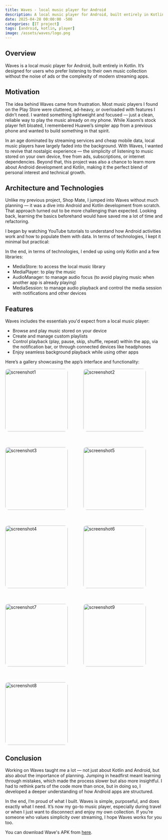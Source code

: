 ```yaml
---
title: Waves - local music player for Android
description: A local music player for Android, built entirely in Kotlin. It’s designed for users who prefer listening to their own music collection without the noise of ads or the complexity of modern streaming apps.
date: 2025-04-28 00:00:00 -500
categories: [IT project]
tags: [android, kotlin, player]
image: /assets/waves/logo.png
---
```


## Overview
Waves is a local music player for Android, built entirely in Kotlin. It’s designed for users who prefer listening to their own music collection without the noise of ads or the complexity of modern streaming apps.

## Motivation
The idea behind Waves came from frustration. Most music players I found on the Play Store were cluttered, ad-heavy, or overloaded with features I didn’t need. I wanted something lightweight and focused — just a clean, reliable way to play the music already on my phone. While Xiaomi’s stock player felt bloated, I remembered Huawei’s simpler app from a previous phone and wanted to build something in that spirit.

In an age dominated by streaming services and cheap mobile data, local music players have largely faded into the background. With Waves, I wanted to revive that nostalgic experience — the simplicity of listening to music stored on your own device, free from ads, subscriptions, or internet dependencies. Beyond that, this project was also a chance to learn more about Android development and Kotlin, making it the perfect blend of personal interest and technical growth.

## Architecture and Technologies
Unlike my previous project, Shop Mate, I jumped into Waves without much planning — it was a dive into Android and Kotlin development from scratch. That approach turned out to be more challenging than expected. Looking back, learning the basics beforehand would have saved me a lot of time and refactoring.

I began by watching YouTube tutorials to understand how Android activities work and how to populate them with data. In terms of technologies, I kept it minimal but practical:

In the end, in terms of technologies, I ended up using only Kotlin and a few libraries:
 * MediaStore: to access the local music library
 * MediaPlayer: to play the music
 * AudioManager: to manage audio focus (to avoid playing music when another app is already playing)
 * MediaSession: to manage audio playback and control the media session with notifications and other devices

## Features
Waves includes the essentials you'd expect from a local music player:

 * Browse and play music stored on your device
 * Create and manage custom playlists
 * Control playback (play, pause, skip, shuffle, repeat) within the app, via the notification bar, or through connected devices like headphones
 * Enjoy seamless background playback while using other apps

Here’s a gallery showcasing the app’s interface and functionality:

<div style="display: flex; flex-wrap: wrap; gap: 50px; justify-content: flex-start;">
  <img src="/assets/waves/ss9.jpg" alt="screenshot1" style="width:200px; border-radius:10px;">
  <img src="/assets/waves/ss8.jpg" alt="screenshot2" style="width:200px; border-radius:10px;">
  <img src="/assets/waves/ss7.jpg" alt="screenshot3" style="width:200px; border-radius:10px;">
  <img src="/assets/waves/ss5.jpg" alt="screenshot5" style="width:200px; border-radius:10px;">
  <img src="/assets/waves/ss6.jpg" alt="screenshot4" style="width:200px; border-radius:10px;">
  <img src="/assets/waves/ss4.jpg" alt="screenshot6" style="width:200px; border-radius:10px;">
  <img src="/assets/waves/ss3.jpg" alt="screenshot7" style="width:200px; border-radius:10px;">
  <img src="/assets/waves/ss1.jpg" alt="screenshot9" style="width:200px; border-radius:10px;">
  <img src="/assets/waves/ss2.jpg" alt="screenshot8" style="width:200px; border-radius:10px;">

</div>

## Conclusion
Working on Waves taught me a lot — not just about Kotlin and Android, but also about the importance of planning. Jumping in headfirst meant learning through mistakes, which made the process slower but also more insightful. I had to rethink parts of the code more than once, but in doing so, I developed a deeper understanding of how Android apps are structured.

In the end, I’m proud of what I built. Waves is simple, purposeful, and does exactly what I need. It’s now my go-to music player, especially during travel or when I just want to disconnect and enjoy my own collection. If you’re someone who values simplicity over streaming, I hope Waves works for you too.

You can download Wave's APK from [here](https://drive.google.com/file/d/1TOGkPaBChLX9SB_Ew_3QmYY9xEAarZxi/view?usp=sharing).
